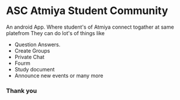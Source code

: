 
# ASC Atmiya Student Community

An android App. Where student's of Atmiya connect togather at same platefrom
They can do lot's of things like 
- Question Answers.
- Create Groups
- Private Chat
- Fourm
- Study document
- Announce new events or many more

### Thank you

